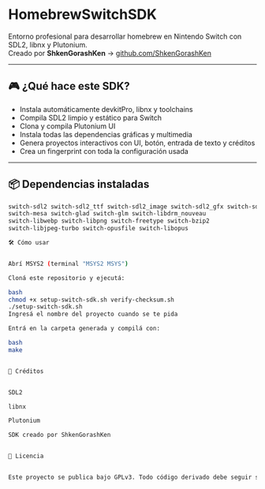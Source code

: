 # HomebrewSwitchSDK

Entorno profesional para desarrollar homebrew en Nintendo Switch con SDL2, libnx y Plutonium.  
Creado por **ShkenGorashKen** → [github.com/ShkenGorashKen](https://github.com/ShkenGorashKen)

---

## 🎮 ¿Qué hace este SDK?


- Instala automáticamente devkitPro, libnx y toolchains
- Compila SDL2 limpio y estático para Switch
- Clona y compila Plutonium UI
- Instala todas las dependencias gráficas y multimedia
- Genera proyectos interactivos con UI, botón, entrada de texto y créditos
- Crea un fingerprint con toda la configuración usada

---

## 📦 Dependencias instaladas


```bash
switch-sdl2 switch-sdl2_ttf switch-sdl2_image switch-sdl2_gfx switch-sdl2_mixer
switch-mesa switch-glad switch-glm switch-libdrm_nouveau
switch-libwebp switch-libpng switch-freetype switch-bzip2
switch-libjpeg-turbo switch-opusfile switch-libopus

🛠️ Cómo usar


Abrí MSYS2 (terminal "MSYS2 MSYS")

Cloná este repositorio y ejecutá:

bash
chmod +x setup-switch-sdk.sh verify-checksum.sh
./setup-switch-sdk.sh
Ingresá el nombre del proyecto cuando se te pida

Entrá en la carpeta generada y compilá con:

bash
make


📜 Créditos


SDL2

libnx

Plutonium

SDK creado por ShkenGorashKen


📘 Licencia


Este proyecto se publica bajo GPLv3. Todo código derivado debe seguir siendo libre, abierto y accesible.
